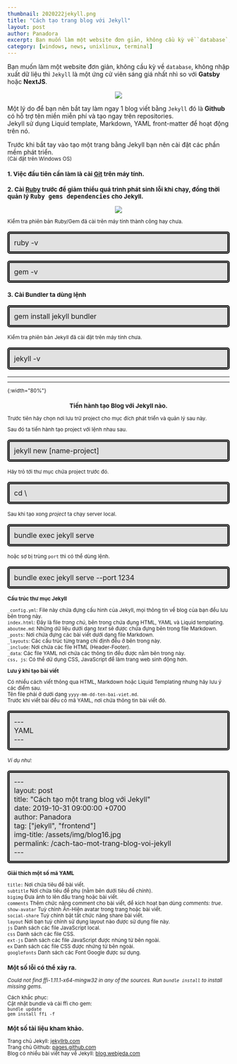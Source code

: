 ```yaml
---
thumbnail: 2020222jekyll.png
title: "Cách tạo trang blog với Jekyll"
layout: post
author: Panadora
excerpt: Bạn muốn làm một website đơn giản, không cầu kỳ về `database`, không nhập xuất dữ liệu thì `Jekyll` là một ứng cử viên sáng giá nhất nhì so với **Gatsby** hoặc **NextJS**.
category: [windows, news, unixlinux, terminal]
---
```

Bạn muốn làm một website đơn giản, không cầu kỳ về `database`, không nhập xuất dữ liệu thì `Jekyll` là một ứng cử viên sáng giá nhất nhì so với **Gatsby** hoặc **NextJS**.

<center><img class="img-thumbnail image-post" src="https://d33wubrfki0l68.cloudfront.net/c9b06c39af69c905b6d31819a9ac9c8a78c77cd6/a5f98/media/images/blogging/jekyll/jekyll.png"></center>

Một lý do để bạn nên bắt tay làm ngay 1 blog viết bằng `Jekyll` đó là **Github** có hỗ trợ tên miền miễn phí và tạo ngay trên repositories.<br/>
Jekyll sử dụng Liquid template, Markdown, YAML front-matter để hoạt động trên nó.

Trước khi bắt tay vào tạo một trang bằng Jekyll bạn nên cài đặt các phần mềm phát triển.<br/>
<small>(Cài đặt trên Windows OS)

### 1. Việc đầu tiên cần làm là cài [Git](https://git-scm.com/download) trên máy tính.
### 2. Cài [Ruby](https://www.ruby-lang.org/en/downloads/) trước để giảm thiểu quá trình phát sinh lỗi khi chạy, đồng thời quản lý <kbd>Ruby gems dependencies</kbd> cho Jekyll.

<center><img class="img-thumbnail image-post" src="https://3fourstudios.com/assets/img/2019/03/05/ruby-logo1024%C3%97683.png"></center>

Kiểm tra phiên bản Ruby/Gem đã cài trên máy tính thành công hay chưa.

<p style="font-size: 16px; border: 5px double #000; padding: 10px;border-radius: 5px; background: #dddd">
    ruby -v
</p>

<p style="font-size: 16px; border: 5px double #000; padding: 10px;border-radius: 5px; background: #dddd">
    gem -v
</p>

### 3. Cài Bundler ta dùng lệnh

<p style="font-size: 16px; border: 5px double #000; padding: 10px;border-radius: 5px; background: #dddd">
    gem install jekyll bundler
</p>
    
Kiểm tra phiên bản Jekyll đã cài đặt trên máy tính chưa.

<p style="font-size: 16px; border: 5px double #000; padding: 10px;border-radius: 5px; background: #dddd">
    jekyll -v
</p>

<hr/>
<hr/>{:width="80%"}


### <center>Tiến hành tạo Blog với Jekyll nào.</center>

Trước tiên hãy chọn nơi lưu trữ project cho mục đích phát triển và quản lý sau này.

Sau đó ta tiến hành tạo project với lệnh nhau sau.

<p style="font-size: 16px; border: 5px double #000; padding: 10px;border-radius: 5px; background: #dddd">
    jekyll new [name-project]
</p>

Hãy trỏ tới thư mục chứa project trước đó.

<p style="font-size: 16px; border: 5px double #000; padding: 10px;border-radius: 5px; background: #dddd">
    cd \
</p>

Sau khi tạo xong *project* ta chạy server local.

<p style="font-size: 16px; border: 5px double #000; padding: 10px;border-radius: 5px; background: #dddd">
    bundle exec jekyll serve
</p>

hoặc sợ bị trùng `port` thì có thể dùng lệnh.

<p style="font-size: 16px; border: 5px double #000; padding: 10px;border-radius: 5px; background: #dddd">
    bundle exec jekyll serve --port 1234
</p>

**Cấu trúc thư mục Jekyll**<br>

 `_config.yml`: File này chứa đựng cấu hình của Jekyll, mọi thông tin về blog của bạn đều lưu bên trong này.<br>
 `index.html`: Đây là file *trang chủ*, bên trong chứa đụng HTML, YAML và Liquid templating.<br>
 `aboutme.md`: Những dữ liệu dưới dạng *text* sẽ được chứa đựng bên trong file Markdown.<br>
 `_posts`: Nơi chứa đựng các bài viết dưới dạng file Markdown.<br>
 `_layouts`: Các cấu trúc từng trang chỉ định đều ở bên trong này.<br>
 `_include`: Nơi chứa các file HTML (Header-Footer).<br>
 `_data`: Các file YAML nơi chứa các thông tin đều được nằm bên trong này.<br>
 `css, js`: Có thể dử dụng CSS, JavaScript để làm trang web sinh động hơn.<br>

**Lưu ý khi tạo bài viết**<br>

Có nhiều cách viết thông qua HTML, Markdown hoặc Liquid Templating nhưng hãy lưu ý các điểm sau.<br>
 Tên file phải ở dưới dạng `yyyy-mm-dd-ten-bai-viet.md`.<br>
 Trước khi viết bài đều có mã YAML, nơi chứa thông tin bài viết đó.<br>

<p style="font-size: 16px; border: 5px double #000; padding: 10px;border-radius: 5px; background: #dddd">
    --- <br>
    YAML<br>
    --- <br>
</p>

*Ví dụ như:*

<p style="font-size: 16px; border: 5px double #000; padding: 10px;border-radius: 5px; background: #dddd">
    --- <br>
    layout: post <br>
    title: "Cách tạo một trang blog với Jekyll" <br>
    date: 2019-10-31 09:00:00 +0700 <br>
    author: Panadora <br>
    tag: ["jekyll", "frontend"] <br>
    img-title: /assets/img/blog16.jpg <br>
    permalink: /cach-tao-mot-trang-blog-voi-jekyll <br>
    --- <br>
</p>

**Giải thích một số mã YAML**<br>

 `title:` Nơi chứa tiêu đề bài viết.<br>
 `subtitle` Nơi chứa tiêu đề phụ (nằm bên dưới tiêu đề chính).<br>
 `bigimg` Đưa ảnh to lên đầu trang hoặc bài viết.<br>
 `comments` Thêm chức năng comment cho bài viết, để kích hoạt bạn dùng *comments: true*.<br>
 `show-avatar` Tuỳ chỉnh Ẩn-Hiện avatar trong trang hoặc bài viết.<br>
 `social-share` Tuỳ chỉnh bật tắt chức năng share bài viết.<br>
 `layout` Nơi bạn tuỳ chỉnh sử dụng layout nào được sử dụng file này.<br>
 `js` Danh sách các file JavaScript local.<br>
 `css` Danh sách các file CSS.<br>
 `ext-js` Danh sách các file JavaScript được nhúng từ bên ngoài.<br>
 `ex` Danh sách các file CSS được nhứng từ bên ngoài.<br>
 `googlefonts` Danh sách các Font Google được sư dụng.<br>


### Một số lỗi có thể xảy ra.

 <i>Could not find ffi-1.11.1-x64-mingw32 in any of the sources. Run `bundle install` to install missing gems.</i>

 Cách khắc phục: <br>
       Cật nhật bundle và cài ffi cho gem: <br>
         `bundle update`<br>
         `gem install ffi -f`<br>

### Một số tài liệu kham khảo.

 Trang chủ Jekyll: [jekyllrb.com](https://jekyllrb.com/)<br>
 Trang chủ Github: [pages.github.com](https://pages.github.com/)<br>
 Blog có nhiều bài viết hay về Jekyll: [blog.webjeda.com](https://blog.webjeda.com/)<br>
